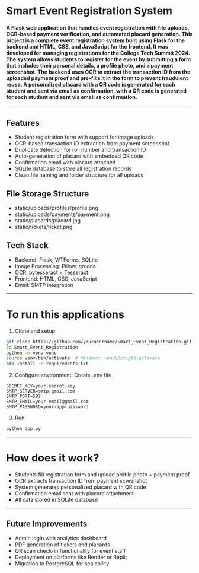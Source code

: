 # Smart Event Registration System

#### A Flask web application that handles event registration with file uploads, OCR-based payment verification, and automated placard generation. This project is a complete event registration system built using Flask for the backend and HTML, CSS, and JavaScript for the frontend. It was developed for managing registrations for the College Tech Summit 2024. The system allows students to register for the event by submitting a form that includes their personal details, a profile photo, and a payment screenshot. The backend uses OCR to extract the transaction ID from the uploaded payment proof and pre-fills it in the form to prevent fraudulent reuse. A personalized placard with a QR code is generated for each student and sent via email as confirmation, with a QR code is generated for each student and sent via email as confirmation.
---
## Features

- Student registration form with support for image uploads
- OCR-based transaction ID extraction from payment screenshot
- Duplicate detection for roll number and transaction ID
- Auto-generation of placard with embedded QR code
- Confirmation email with placard attached
- SQLite database to store all registration records
- Clean file naming and folder structure for all uploads
## File Storage Structure
- static/uploads/profiles/<ROLLNUMBER>profile.png
- static/uploads/payments/<ROLLNUMBER>payment.png
- static/placards/placard<ROLLNUMBER>.jpg
- static/tickets/ticket<ROLLNUMBER>.png
## Tech Stack
- Backend: Flask, WTForms, SQLite
- Image Processing: Pillow, qrcode
- OCR: pytesseract + Tesseract
- Frontend: HTML, CSS, JavaScript
- Email: SMTP integration
---
# To run this applications
1. Clone and setup
```bash
git clone https://github.com/yourusername/Smart_Event_Registration.git
cd Smart_Event_Registration
python -m venv venv
source venv/bin/activate  # Windows: venv\Scripts\activate
pip install -r requirements.txt
```
2. Configure environment: Create .env file
```.env
SECRET_KEY=your-secret-key
SMTP_SERVER=smtp.gmail.com
SMTP_PORT=587
SMTP_EMAIL=your-email@gmail.com
SMTP_PASSWORD=your-app-password
```
3. Run
```bash
python app.py
```
---
# How does it work?
- Students fill registration form and upload profile photo + payment proof
- OCR extracts transaction ID from payment screenshot
- System generates personalized placard with QR code
- Confirmation email sent with placard attachment
- All data stored in SQLite database
---
## Future Improvements

- Admin login with analytics dashboard
- PDF generation of tickets and placards
- QR scan check-in functionality for event staff
- Deployment on platforms like Render or Replit
- Migration to PostgreSQL for scalability
